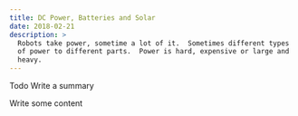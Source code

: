 ```yaml
---
title: DC Power, Batteries and Solar
date: 2018-02-21
description: >
  Robots take power, sometime a lot of it.  Sometimes different types
  of power to different parts.  Power is hard, expensive or large and
  heavy. 
---
```


Todo Write a summary
<!--more-->

Write some content
